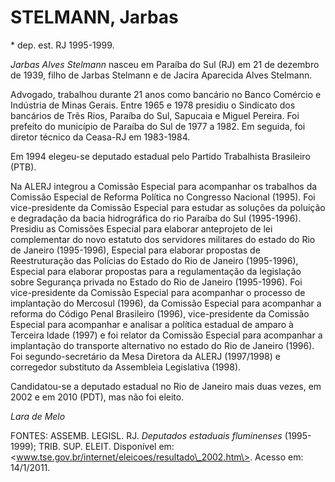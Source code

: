 **STELMANN, Jarbas**
====================

\* dep. est. RJ 1995-1999.

*Jarbas Alves Stelmann* nasceu em Paraíba do Sul (RJ) em 21 de dezembro
de 1939, filho de Jarbas Stelmann e de Jacira Aparecida Alves Stelmann.

Advogado, trabalhou durante 21 anos como bancário no Banco Comércio e
Indústria de Minas Gerais. Entre 1965 e 1978 presidiu o Sindicato dos
bancários de Três Rios, Paraíba do Sul, Sapucaia e Miguel Pereira. Foi
prefeito do município de Paraíba do Sul de 1977 a 1982. Em seguida, foi
diretor técnico da Ceasa-RJ em 1983-1984.

Em 1994 elegeu-se deputado estadual pelo Partido Trabalhista Brasileiro
(PTB).

Na ALERJ integrou a Comissão Especial para acompanhar os trabalhos da
Comissão Especial de Reforma Política no Congresso Nacional (1995). Foi
vice-presidente da Comissão Especial para estudar as soluções da
poluição e degradação da bacia hidrográfica do rio Paraíba do Sul
(1995-1996). Presidiu as Comissões Especial para elaborar anteprojeto de
lei complementar do novo estatuto dos servidores militares do estado do
Rio de Janeiro (1995-1996), Especial para elaborar propostas de
Reestruturação das Polícias do Estado do Rio de Janeiro (1995-1996),
Especial para elaborar propostas para a regulamentação da legislação
sobre Segurança privada no Estado do Rio de Janeiro (1995-1996). Foi
vice-presidente da Comissão Especial para acompanhar o processo de
implantação do Mercosul (1996), da Comissão Especial para acompanhar a
reforma do Código Penal Brasileiro (1996), vice-presidente da Comissão
Especial para acompanhar e analisar a política estadual de amparo à
Terceira Idade (1997) e foi relator da Comissão Especial para acompanhar
a implantação do transporte alternativo no estado do Rio de Janeiro
(1996). Foi segundo-secretário da Mesa Diretora da ALERJ (1997/1998) e
corregedor substituto da Assembleia Legislativa (1998).

Candidatou-se a deputado estadual no Rio de Janeiro mais duas vezes, em
2002 e em 2010 (PDT), mas não foi eleito.

*Lara de Melo*

FONTES: ASSEMB. LEGISL. RJ. *Deputados estaduais fluminenses*
(1995-1999); TRIB. SUP. ELEIT. Disponível em:
\<www.tse.gov.br/internet/eleicoes/resultado\_2002.htm\>. Acesso em:
14/1/2011.
